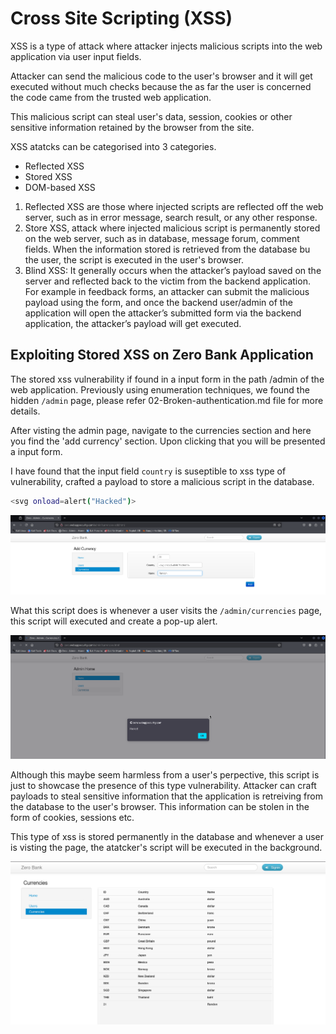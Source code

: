 # Cross Site Scripting (XSS)

XSS is a type of attack where attacker injects malicious scripts into the web application via user input fields.

Attacker can send the malicious code to the user's browser and it will get executed without much checks because the as far the user is concerned the
code came from the trusted web application.

This malicious script can steal user's data, session, cookies or other sensitive information retained by the browser from the site.

XSS atatcks can be categorised into 3 categories.
- Reflected XSS
- Stored XSS
- DOM-based XSS

1. Reflected XSS are those where injected scripts are reflected off the web server, such as in error message, search result, or any other response.
2. Store XSS, attack where injected malicious script is permanently stored on the web server, such as in database, message forum, comment fields.
   When the information stored is retrieved from the database bu the user, the script is executed in the user's browser.
3. Blind XSS:  It generally occurs when the attacker’s payload saved on the server and reflected back to the victim from the backend application.
   For example in feedback forms, an attacker can submit the malicious payload using the form, and once the backend user/admin of the application will open the attacker’s submitted form via the backend application,
   the attacker’s payload will get executed.

## Exploiting Stored XSS on Zero Bank Application

The stored xss vulnerability if found in a input form in the path /admin of the web application. 
Previously using enumeration techniques, we found the hidden `/admin` page, please refer 02-Broken-authentication.md file for more details.

After visting the admin page, navigate to the currencies section and here you find the 'add currency' section. Upon clicking that you will be presented a input form.

I have found that the input field `country` is suseptible to xss type of vulnerability, crafted a payload to store a malicious script in the database.

```bash
<svg onload=alert("Hacked")>
```

![XSS_payload](/SCREENSHOTS/XSS1.png)

What this script does is whenever a user visits the `/admin/currencies` page, this script will executed and create a pop-up alert. 

![XSS_alert](/SCREENSHOTS/xss2.png)


Although this maybe seem harmless from a user's perpective, this script is just to showcase the presence of this type vulnerability. Attacker can craft payloads to steal sensitive information that the application is retreiving from the database to the user's browser. This information can be stolen in the form of cookies, sessions etc.

This type of xss is stored permanently in the database and whenever a user is visting the page, the atatcker's script will be executed in the background.

![XSS_DB](/SCREENSHOTS/xss3.png)

